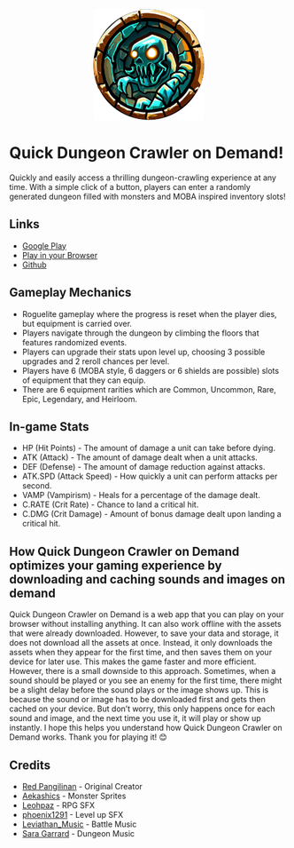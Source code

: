 <div align="center">
<img alt="dungeon crawler" src="./www/assets/icon/logo.webp" height="200px" ></img> 
</div>

# Quick Dungeon Crawler on Demand!

Quickly and easily access a thrilling dungeon-crawling experience at any time. With a simple click of a button, players can enter a randomly generated dungeon filled with monsters and MOBA inspired inventory slots!

## Links

- [Google Play](https://play.google.com/store/apps/details?id=com.thomaspeissl.quick_dungeon_crawler_od.twa)
- [Play in your Browser](https://dungeon.werkstattl.com/)
- [Github](https://github.com/werkstattl/quick-dungeon-crawler-rpg-od)

## Gameplay Mechanics

- Roguelite gameplay where the progress is reset when the player dies, but equipment is carried over.
- Players navigate through the dungeon by climbing the floors that features randomized events.
- Players can upgrade their stats upon level up, choosing 3 possible upgrades and 2 reroll chances per level.
- Players have 6 (MOBA style, 6 daggers or 6 shields are possible) slots of equipment that they can equip.
- There are 6 equipment rarities which are Common, Uncommon, Rare, Epic, Legendary, and Heirloom.

## In-game Stats

- HP (Hit Points) - The amount of damage a unit can take before dying.
- ATK (Attack) - The amount of damage dealt when a unit attacks.
- DEF (Defense) - The amount of damage reduction against attacks.
- ATK.SPD (Attack Speed) - How quickly a unit can perform attacks per second.
- VAMP (Vampirism) - Heals for a percentage of the damage dealt.
- C.RATE (Crit Rate) - Chance to land a critical hit.
- C.DMG (Crit Damage) - Amount of bonus damage dealt upon landing a critical hit.

## How Quick Dungeon Crawler on Demand optimizes your gaming experience by downloading and caching sounds and images on demand

Quick Dungeon Crawler on Demand is a web app that you can play on your browser without installing anything. It can also work offline with the assets that were already downloaded. However, to save your data and storage, it does not download all the assets at once. Instead, it only downloads the assets when they appear for the first time, and then saves them on your device for later use. This makes the game faster and more efficient. However, there is a small downside to this approach. Sometimes, when a sound should be played or you see an enemy for the first time, there might be a slight delay before the sound plays or the image shows up. This is because the sound or image has to be downloaded first and gets then cached on your device. But don’t worry, this only happens once for each sound and image, and the next time you use it, it will play or show up instantly. I hope this helps you understand how Quick Dungeon Crawler on Demand works. Thank you for playing it! 😊

## Credits

- [Red Pangilinan](https://github.com/redpangilinan) - Original Creator
- [Aekashics](https://aekashics.itch.io/) - Monster Sprites
- [Leohpaz](https://leohpaz.itch.io/) - RPG SFX
- [phoenix1291](https://phoenix1291.itch.io/sound-effects-pack-2) - Level up SFX
- [Leviathan_Music](https://soundcloud.com/leviathan254) - Battle Music
- [Sara Garrard](https://sonatina.itch.io/letsadventure) - Dungeon Music

